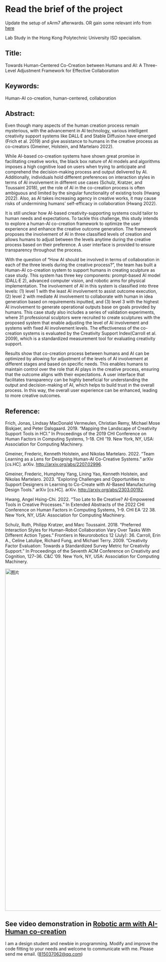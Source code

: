 # Read the brief of the project   
Update the setup of xArm7 afterwards. OR gain some relevant info from [here](https://github.com/taomatoto/Robotic-Arm-Beginner-)

Lab Study in the Hong Kong Polytechnic University ISD specialism.   

## Title:
Towards Human-Centered Co-Creation between Humans and AI: A Three-Level Adjustment Framework for Effective Collaboration

## Keywords:
Human-AI co-creation, human-centered, collaboration

## Abstract:
Even though many aspects of the human creation process remain mysterious, with the advancement in AI technology, various intelligent creativity support systems like DALL·E and Stable Diffusion have emerged (Frich et al. 2019) and give assistance to humans in the creative process as co-creators (Gmeiner, Holstein, and Martelaro 2022).

While AI-based co-creation systems have shown great promise in facilitating creative works, the black box nature of AI models and algorithms imposes a high cognitive load on users when trying to anticipate and comprehend the decision-making process and output delivered by AI. Additionally, individuals hold different preferences on interaction styles in terms of AI involvement in different use cases (Schulz, Kratzer, and Toussaint 2018), yet the role of AI in the co-creation process is often ambiguous and limited by the singular functionality of existing tools (Hwang 2022). Also, as AI takes increasing agency in creative works, it may cause risks of undermining humans’ self-efficacy in collaboration (Hwang 2022). 

It is still unclear how AI-based creativity-supporting systems could tailor to human needs and expectations. To tackle this challenge, this study intends to explore a human-AI co-creation framework to optimize the user experience and enhance the creative outcome generation. The framework proposes the involvement of AI in three classified levels of creation and allows humans to adjust between the levels anytime during the creative process based on their preference. A user interface is provided to ensure transparency throughout the process.

With the question of “How AI should be involved in terms of collaboration in each of the three levels during the creative process?”, the team has built a Human-AI co-creation system to support humans in creating sculpture as case study. This system has three key components: prompt-based AI model (DALL·E 2), advanced computer vision, and robotic arms for physical implementation. The involvement of AI in this system is classified into three levels: (1) level 1 with the least AI involvement to assist outcome execution, (2) level 2 with mediate AI involvement to collaborate with human in idea generation based on requirements inputted, and (3) level 3 with the highest AI involvement to generate operational outputs base on goals provided by humans. This case study also includes a series of validation experiments, where 31 professional sculptors were recruited to create sculptures with the proposed system that enable adjusting the level of AI involvement and systems with fixed AI involvement levels. The effectiveness of the co-creation systems is evaluated by the Creativity Support Index(Carroll et al. 2009), which is a standardized measurement tool for evaluating creativity support. 

Results show that co-creation process between humans and AI can be optimized by allowing for adjustment of the levels of AI involvement at different stages and based on specific needs. This enables humans to maintain control over the role that AI plays in the creative process, ensuring that the outcome aligns with their expectations. A user interface that facilitates transparency can be highly beneficial for understanding the output and decision-making of AI, which helps to build trust in the overall process. In this way, the overall user experience can be enhanced, leading to more creative outcomes.

## Reference:
Frich, Jonas, Lindsay MacDonald Vermeulen, Christian Remy, Michael Mose Biskjaer, and Peter Dalsgaard. 2019. “Mapping the Landscape of Creativity Support Tools in HCI.” In Proceedings of the 2019 CHI Conference on Human Factors in Computing Systems, 1–18. CHI ’19. New York, NY, USA: Association for Computing Machinery.

Gmeiner, Frederic, Kenneth Holstein, and Nikolas Martelaro. 2022. “Team Learning as a Lens for Designing Human-AI Co-Creative Systems.” arXiv [cs.HC]. arXiv. http://arxiv.org/abs/2207.02996.

Gmeiner, Frederic, Humphrey Yang, Lining Yao, Kenneth Holstein, and Nikolas Martelaro. 2023. “Exploring Challenges and Opportunities to Support Designers in Learning to Co-Create with AI-Based Manufacturing Design Tools.” arXiv [cs.HC]. arXiv. http://arxiv.org/abs/2303.00192.

Hwang, Angel Hsing-Chi. 2022. “Too Late to Be Creative? AI-Empowered Tools in Creative Processes.” In Extended Abstracts of the 2022 CHI Conference on Human Factors in Computing Systems, 1–9. CHI EA ’22 38. New York, NY, USA: Association for Computing Machinery.

Schulz, Ruth, Philipp Kratzer, and Marc Toussaint. 2018. “Preferred Interaction Styles for Human-Robot Collaboration Vary Over Tasks With Different Action Types.” Frontiers in Neurorobotics 12 (July): 36.
Carroll, Erin A., Celine Latulipe, Richard Fung, and Michael Terry. 2009. “Creativity Factor Evaluation: Towards a Standardized Survey Metric for Creativity Support.” In Proceedings of the Seventh ACM Conference on Creativity and Cognition, 127–36. C&C ’09. New York, NY, USA: Association for Computing Machinery.


<img width="1105" alt="图片" src="https://user-images.githubusercontent.com/103418623/234824294-9dda5c40-35cd-453f-bc47-0343990e8679.png">

## See video demonstration in [Robotic arm with AI-Human co-creation](https://www.bilibili.com/video/BV19z4y1a7Ms/?share_source=copy_web&vd_source=b7ddc9544cae898e3956d79e1784fb88)

I am a design student and newbie in programming. Modify and improve the code fitting to your needs and welcome to communicate with me. Please send me email. (815037062@qq.com)
